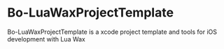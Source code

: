Bo-LuaWaxProjectTemplate
========================

Bo-LuaWaxProjectTemplate is a xcode project template and tools for iOS development with Lua Wax